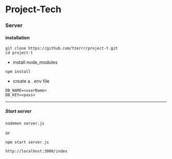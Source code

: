 # Project-Tech
### Server

#### installation
``` 
git clone https://github.com/Yzerrr/project-t.git
cd project-t
```
+ install node_modules
```
npm install
```
+ create a . env file
```
DB_NAME=<userName>
DB_KEY=<pass>
```
***
##### Start server
```
nodemon server.js
```
or 
```
npm start server.js
```

```
http://localhost:3000/index
```